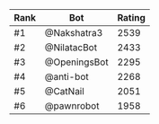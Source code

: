 Rank|Bot|Rating
---|---|---
#1|@Nakshatra3|2539
#2|@NilatacBot|2433
#3|@OpeningsBot|2295
#4|@anti-bot|2268
#5|@CatNail|2051
#6|@pawnrobot|1958
